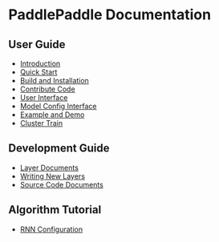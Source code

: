 PaddlePaddle Documentation
==========================

User Guide
----------
* [Introduction](introduction/index.md)
* [Quick Start](demo/quick_start/index_en.md)
* [Build and Installation](build/index.rst)
* [Contribute Code](build/contribute_to_paddle.md)
* [User Interface](ui/index.md)
* [Model Config Interface](ui/api/trainer_config_helpers/index.md)
* [Example and Demo](demo/index.md)
* [Cluster Train](cluster/index.md)

Development Guide
-----------------
* [Layer Documents](layer.md)
* [Writing New Layers](dev/new_layer/index.rst)
* [Source Code Documents](source/index.md)

Algorithm Tutorial
------------------
* [RNN Configuration](algorithm/rnn/rnn.rst)
